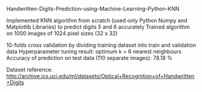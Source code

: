 Handwritten-Digits-Prediction-using-Machine-Learning-Python-KNN

Implemented KNN algorithm from scratch (used only Python Numpy and Matplotlib Libraries) to predict digits 5 and 6 accurately
Trained algorithm on 1000 images of 1024 pixel sizes (32 x 32)

10-folds cross validation by dividing training dataset into train and validation data
Hyperparameter tuning result: optimum k = 6 nearest neighbours
Accuracy of prediction on test data (110 separate images): 78.18 %

Dataset reference:
http://archive.ics.uci.edu/ml/datasets/Optical+Recognition+of+Handwritten+Digits
